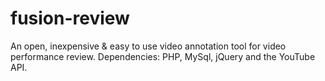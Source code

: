 fusion-review
=============

An open, inexpensive &amp; easy to use video annotation tool for video performance review. Dependencies: PHP, MySql, jQuery and the YouTube API.